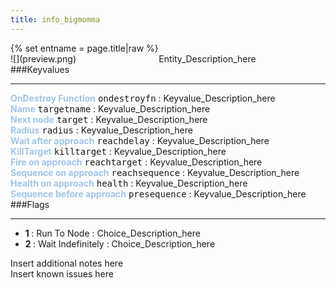 ```yaml
---
title: info_bigmomma
---
```

<div>{% set entname = page.title|raw %}</div>
<div class="container previewimg">
<div class="columns">
<div class="imagepadding column col-auto" markdown="1">![](preview.png)</div>
<div class="column">Entity_Description_here</div>
</div>
</div>
###Keyvalues
<hr>
<div class="entityentry" markdown="1">
<span style="color:#9fc5e8;"><b>OnDestroy Function</b></span> <kbd  class="tooltip" data-tooltip="string">ondestroyfn</kbd> :
Keyvalue_Description_here
</div>
<div class="entityentry" markdown="1">
<span style="color:#9fc5e8;"><b>Name</b></span> <kbd  class="tooltip" data-tooltip="target_source">targetname</kbd> :
Keyvalue_Description_here
</div>
<div class="entityentry" markdown="1">
<span style="color:#9fc5e8;"><b>Next node</b></span> <kbd  class="tooltip" data-tooltip="target_destination">target</kbd> :
Keyvalue_Description_here
</div>
<div class="entityentry" markdown="1">
<span style="color:#9fc5e8;"><b>Radius</b></span> <kbd  class="tooltip" data-tooltip="string">radius</kbd> :
Keyvalue_Description_here
</div>
<div class="entityentry" markdown="1">
<span style="color:#9fc5e8;"><b>Wait after approach</b></span> <kbd  class="tooltip" data-tooltip="string">reachdelay</kbd> :
Keyvalue_Description_here
</div>
<div class="entityentry" markdown="1">
<span style="color:#9fc5e8;"><b>KillTarget</b></span> <kbd  class="tooltip" data-tooltip="target_destination">killtarget</kbd> :
Keyvalue_Description_here
</div>
<div class="entityentry" markdown="1">
<span style="color:#9fc5e8;"><b>Fire on approach</b></span> <kbd  class="tooltip" data-tooltip="target_destination">reachtarget</kbd> :
Keyvalue_Description_here
</div>
<div class="entityentry" markdown="1">
<span style="color:#9fc5e8;"><b>Sequence on approach</b></span> <kbd  class="tooltip" data-tooltip="string">reachsequence</kbd> :
Keyvalue_Description_here
</div>
<div class="entityentry" markdown="1">
<span style="color:#9fc5e8;"><b>Health on approach</b></span> <kbd  class="tooltip" data-tooltip="string">health</kbd> :
Keyvalue_Description_here
</div>
<div class="entityentry" markdown="1">
<span style="color:#9fc5e8;"><b>Sequence before approach</b></span> <kbd  class="tooltip" data-tooltip="string">presequence</kbd> :
Keyvalue_Description_here
</div>
###Flags
<hr>
<div class="entityflags">
<ul>
<li class="imagepadding" markdown="1"><b>1 </b> : Run To Node : Choice_Description_here</li>
<li class="imagepadding" markdown="1"><b>2 </b> : Wait Indefinitely : Choice_Description_here</li>
</ul>
</div>
<div class="notices blue">Insert additional notes here</div>
<div class="notices red">Insert known issues here</div>
